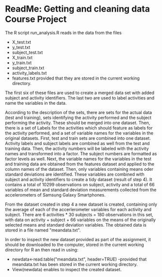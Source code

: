 ReadMe: Getting and cleaning data Course Project
================================================

The R script run_analysis.R reads in the data from the files
* X_test.txt
* y_test.txt
* subject_test.txt
* X_train.txt
* y_train.txt
* subject_train.txt
* activity_labels.txt
* features.txt
provided that they are stored in the current working directory.

The first six of these files are used to create a merged data set with added subject and activity identifiers. The last two are used to label activities and name the variables in the data.

According to the description of the sets, there are sets for the actual data (test and training), sets identifying the activity performed and the subject performing the activity. These should be merged into one dataset. Then, there is a set of Labels for the activities which should feature as labels for the activity performed, and a set of variable names for the variables in the original datasets.
First, test and train sets are combined into one dataset. Activity labels and subject labels are combined as well from the test and training data. Then, the activity numbers will be labeled with the activity names and transformed into a factor. The subject numbers are formatted as factor levels as well.
Next, the variable names for the variables in the test and training data are obtained from the features dataset and applied to the column names of the dataset. Then, only variables containing means oder standard deviations are identified. These variables are combined with subject and activity identifiers to create a tidy dataset (result of step 4). It contains a total of 10299 observations on subject, activity and a total of 66 variables of mean and standard deviation measurements collected from the accelerometers of Samsung Galaxy Smartphones.

From the dataset created in step 4 a new dataset is created, containing only the average of each of the accerlerometer variables for each activity and subject. There are 6 activities * 30 subjects = 180 observations in this set, with data on activity + subject + 66 variables on the means of the originally selected means and standard deviation variables. The obtained data is stored in a file named "meandata.txt".

In order to inspect the new dataset provided as part of the assignment, it should be downloaded to the computer,
stored in the current working directory for R an then read in using:
* newdata<-read.table("meandata.txt", header=TRUE)
-provided that meandata.txt has been stored in the current working directory.
* View(newdata)
enables to inspect the created dataset.


